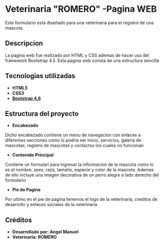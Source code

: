 # Veterinaria "ROMERO" -Pagina WEB
Este formulario esta diseñado para una veterinaria para el registro de una mascota.

## Descripcion 
La pagina web fue realizado por HTML y CSS ademas de hacer uso del framework Bootstrap 4.5. Esta pagina web consta de una estructura sencilla

## Tecnologias utilizadas
- **HTML5**
- **CSS3**
- **[Bootstrap 4.6](https://www.w3schools.com/bootstrap4/default.asp)**

## Estructura del proyecto
- **Encabezado**

Dicho encabezado contiene un menu de navegacion con enlaces a diferentes secciones como lo podria ser inicio, servicios, galeria de mascotas, registro de mascotas y contactos los cuales no funcionan

- **Contenido Principal**

Contiene un formulari para ingresar la informacion de la mascota como lo es el nombre, sexo, raza, tamaño, especie y color de la mascota. Ademas de ello incluye una imagen decorativa de un perro alegre a lado derecho del formulario

- **Pie de Pagina**

Por ultimo en el pie de pagina tenemos el logo de la veterinaria, creditos de desarrollo y enlaces sociales de la veterinaria

## Créditos
- **Desarrollado por: Angel Manuel**
- **Veterinaria: ROMERO**